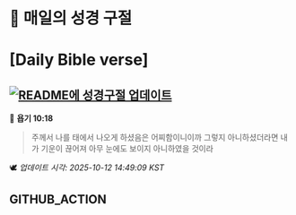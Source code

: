 # 🙏 매일의 성경 구절
# [Daily Bible verse]
## [![README에 성경구절 업데이트](https://github.com/DONGSUKA/first_test/actions/workflows/update-readme-bible.yml/badge.svg)](https://github.com/DONGSUKA/first_test/actions/workflows/update-readme-bible.yml)
<!-- START_BIBLE_VERSE -->
📖 **욥기 10:18**
> 주께서 나를 태에서 나오게 하셨음은 어찌함이니이까 그렇지 아니하셨더라면 내가 기운이 끊어져 아무 눈에도 보이지 아니하였을 것이라

🕊️ _업데이트 시각: 2025-10-12 14:49:09 KST_
  <!-- END_BIBLE_VERSE -->
## GITHUB_ACTION
